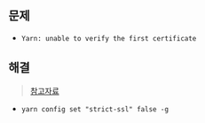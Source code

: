 ## 문제
- `Yarn: unable to verify the first certificate`

## 해결
> [참고자료](https://stackoverflow.com/questions/40033794/yarn-unable-to-verify-the-first-certificate)
- `yarn config set "strict-ssl" false -g` 
